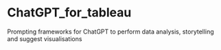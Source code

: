 # ChatGPT_for_tableau
Prompting frameworks for ChatGPT to perform data analysis, storytelling and suggest visualisations
